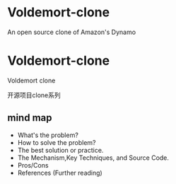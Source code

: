 # Voldemort-clone
An open source clone of Amazon's Dynamo

# Voldemort-clone
Voldemort clone 

开源项目clone系列

## mind map
* What's the problem?
* How to solve the problem?
* The best solution or practice.
* The Mechanism,Key Techniques, and Source Code.
* Pros/Cons
* References (Further reading)
